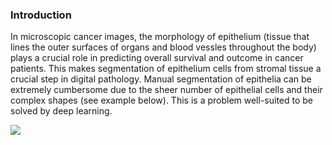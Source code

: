 ### Introduction

In microscopic cancer images, the morphology of epithelium (tissue that lines the outer surfaces of organs and blood vessles throughout the body) plays a crucial role in predicting overall survival and outcome in cancer patients. This makes segmentation of epithelium cells from stromal tissue a crucial step in  digital pathology. Manual segmentation of epithelia can be extremely cumbersome due to the sheer number of epithelial cells and their complex shapes (see example below). This is a problem well-suited to be solved by deep learning.

![](https://drive.google.com/file/d/1sF3oFV1US_THEpOwtoxLil6rEJc2SrqK/view?usp=sharing)      
